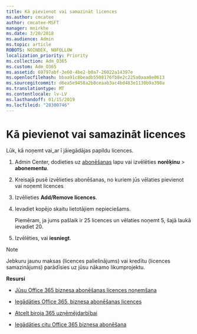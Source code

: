 ```yaml
---
title: Kā pievienot vai samazināt licences
ms.author: cmcatee
author: cmcatee-MSFT
manager: mnirkhe
ms.date: 3/20/2018
ms.audience: Admin
ms.topic: article
ROBOTS: NOINDEX, NOFOLLOW
localization_priority: Priority
ms.collection: Adm_O365
ms.custom: Adm_O365
ms.assetid: 69797abf-3e60-4be2-b0a7-26022a14397e
ms.openlocfilehash: bbaa91c8beadb5508176fb8e2c225a0aaa0e0613
ms.sourcegitcommit: d6ea5e9458a2b8ceaab3ac4bd483e1130b9a398a
ms.translationtype: MT
ms.contentlocale: lv-LV
ms.lasthandoff: 01/15/2019
ms.locfileid: "28300746"
---
```

# <a name="how-to-add-or-reduce-licenses"></a>Kā pievienot vai samazināt licences

Lūk, kā noņemt vai_ar ī jāiegādājas papildu licences.
  
1. Admin Center, dodieties uz [abonēšanas](https://go.microsoft.com/fwlink/p/?linkid=842054) lapu vai izvēlēties **norēķinu** \> **abonementu**.
    
2. Kreisajā pusē izvēlieties abonēšanas, no kuriem jūs vēlaties pievienot vai noņemt licences
    
3. Izvēlieties **Add/Remove licences**.
    
4. Ievadiet kopējo skaitu lietotājiem nepieciešams.
    
    Piemēram, ja jums pašlaik ir 25 licences un vēlaties noņemt 5, šajā laukā ievadiet 20.
    
5. Izvēlēties, vai **iesniegt**.
    
> [!NOTE]
> Jebkuru jaunu maksas (licences palielinājums) vai kredītu (licences samazinājums) parādīsies uz jūsu nākamo likumprojektu. 
  
 **Resursi**
  
- [Jūsu Office 365 biznesa abonēšanas licences noņemšana](https://support.office.com/article/9c64d127-e2dd-4ecc-81f5-2f87e5a74803)
    
- [Iegādāties Office 365, biznesa abonēšanas licences](https://support.office.com/article/36081d8d-b3fa-4948-8c34-e217bba825e1)
    
- [Atcelt biroja 365 uzņēmējdarbībai](https://support.office.com/article/b1bc0bef-4608-4601-813a-cdd9f746709a)
    
- [Iegādāties citu Office 365 biznesa abonēšana](https://support.office.com/article/fab3b86c-3359-4042-8692-5d4dc7550b7c)
    

